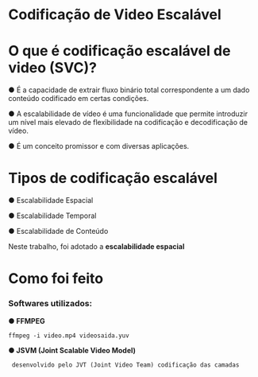 # Codificação de Video Escalável

# O que é codificação escalável de video (SVC)?

● É a capacidade de extrair fluxo binário total correspondente a um dado conteúdo
codificado em certas condições. 

● A escalabilidade de vídeo é uma funcionalidade que permite introduzir um nível
mais elevado de flexibilidade na codificação e decodificação de vídeo. 

● É um conceito promissor e com diversas aplicações.

# Tipos de codificação escalável
● Escalabilidade Espacial

● Escalabilidade Temporal

● Escalabilidade de Conteúdo

Neste trabalho, foi adotado a <b>escalabilidade espacial</b>

# Como foi feito

<h3>Softwares utilizados:</h3>

<b>● FFMPEG</b>

    ffmpeg -i video.mp4 videosaida.yuv

<b>● JSVM (Joint Scalable Video Model)</b>

     desenvolvido pelo JVT (Joint Video Team) codificação das camadas
